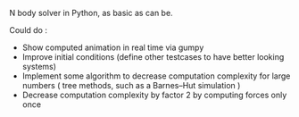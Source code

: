 N body solver in Python, as basic as can be.

Could do : 
- Show computed animation in real time via gumpy
- Improve initial conditions (define other testcases to have better looking systems)
- Implement some algorithm to decrease computation complexity for large numbers ( tree methods, such as a Barnes–Hut simulation )
- Decrease computation complexity by factor 2 by computing forces only once
